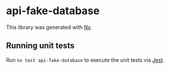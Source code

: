 # api-fake-database

This library was generated with [Nx](https://nx.dev).

## Running unit tests

Run `nx test api-fake-database` to execute the unit tests via [Jest](https://jestjs.io).
